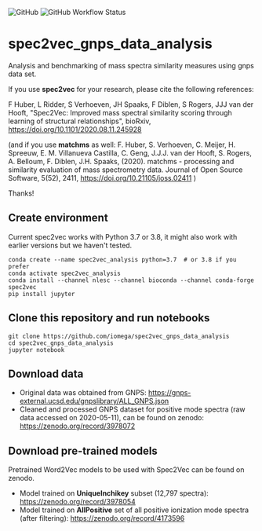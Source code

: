 ![GitHub](https://img.shields.io/github/license/iomega/spec2vec_gnps_data_analysis) ![GitHub Workflow Status](https://img.shields.io/github/workflow/status/iomega/spec2vec_gnps_data_analysis/CI%20Build)

# spec2vec_gnps_data_analysis
Analysis and benchmarking of mass spectra similarity measures using gnps data set.

If you use **spec2vec** for your research, please cite the following references:

F Huber, L Ridder, S Verhoeven, JH Spaaks, F Diblen, S Rogers, JJJ van der Hooft, "Spec2Vec: Improved mass spectral similarity scoring through learning of structural relationships", bioRxiv, https://doi.org/10.1101/2020.08.11.245928 

(and if you use **matchms** as well:
F. Huber, S. Verhoeven, C. Meijer, H. Spreeuw, E. M. Villanueva Castilla, C. Geng, J.J.J. van der Hooft, S. Rogers, A. Belloum, F. Diblen, J.H. Spaaks, (2020). matchms - processing and similarity evaluation of mass spectrometry data. Journal of Open Source Software, 5(52), 2411, https://doi.org/10.21105/joss.02411 )

Thanks!

## Create environment
Current spec2vec works with Python 3.7 or 3.8, it might also work with earlier versions but we haven't tested.
```
conda create --name spec2vec_analysis python=3.7  # or 3.8 if you prefer
conda activate spec2vec_analysis
conda install --channel nlesc --channel bioconda --channel conda-forge spec2vec
pip install jupyter
```

## Clone this repository and run notebooks
```
git clone https://github.com/iomega/spec2vec_gnps_data_analysis
cd spec2vec_gnps_data_analysis
jupyter notebook
```

## Download data
- Original data was obtained from GNPS: https://gnps-external.ucsd.edu/gnpslibrary/ALL_GNPS.json
- Cleaned and processed GNPS dataset for positive mode spectra (raw data accessed on 2020-05-11), can be found on zenodo: https://zenodo.org/record/3978072

## Download pre-trained models
Pretrained Word2Vec models to be used with Spec2Vec can be found on zenodo.
- Model trained on __UniqueInchikey__ subset (12,797 spectra): https://zenodo.org/record/3978054
- Model trained on __AllPositive__ set of all positive ionization mode spectra (after filtering): https://zenodo.org/record/4173596

